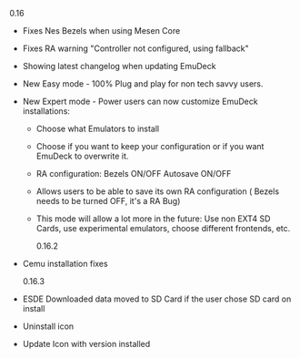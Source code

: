 0.16

- Fixes Nes Bezels when using Mesen Core
- Fixes RA warning "Controller not configured, using fallback"
- Showing latest changelog when updating EmuDeck
- New Easy mode - 100% Plug and play for non tech savvy users.
- New Expert mode - Power users can now customize EmuDeck installations:

  - Choose what Emulators to install
  - Choose if you want to keep your configuration or if you want EmuDeck to overwrite it.
  - RA configuration: Bezels ON/OFF Autosave ON/OFF
  - Allows users to be able to save its own RA configuration ( Bezels needs to be turned OFF, it's a RA Bug)
  - This mode will allow a lot more in the future: Use non EXT4 SD Cards, use experimental emulators, choose different frontends, etc.

    0.16.2

- Cemu installation fixes

  0.16.3

- ESDE Downloaded data moved to SD Card if the user chose SD card on install
- Uninstall icon
- Update Icon with version installed
